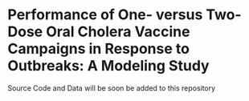 # Performance of One- versus Two-Dose Oral Cholera Vaccine Campaigns in Response to Outbreaks: A Modeling Study

Source Code and Data will be soon be added to this repository  
